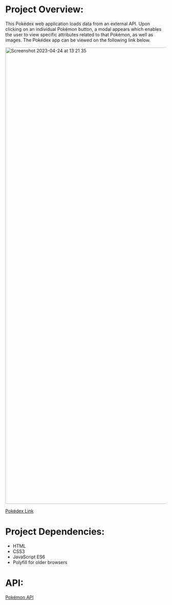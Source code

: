 # Project Overview:

This Pokédex web application loads data from an external API. Upon clicking on an individual Pokémon button, a modal appears which enables the user to view specific attributes related to that Pokémon, as well as images. The Pokédex app can be viewed on the following link below.

<img width="1422" alt="Screenshot 2023-04-24 at 13 21 35" src="https://user-images.githubusercontent.com/119339137/233893099-4c508cd9-ba40-4ffe-a39c-108e0ca9af35.png">

[Pokédex Link](https://gab246.github.io/pokemonapp/)


# Project Dependencies:
- HTML
- CSS3
- JavaScript ES6 
- Polyfill for older browsers



# API:

[Pokémon API](https://pokeapi.co/api/v2/pokemon/)
